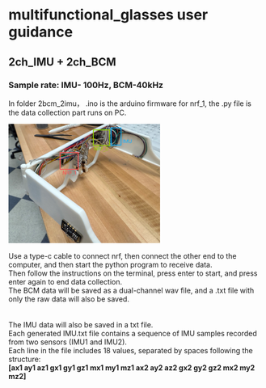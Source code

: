 # multifunctional_glasses user guidance
<h2>2ch_IMU + 2ch_BCM</h2>
<h3>Sample rate: IMU- 100Hz, BCM-40kHz</h3>
<p>In folder 2bcm_2imu， .ino is the arduino firmware for nrf_1, the .py file is the data collection part runs on PC.</p>

<img src="./image/back_detail.png" alt="back_detail" width="300"/>

Use a type-c cable to connect nrf, then connect the other end to the computer, and then start the python program to receive data.  
Then follow the instructions on the terminal, press enter to start, and press enter again to end data collection.  
The BCM data will be saved as a dual-channel wav file, and a .txt file with only the raw data will also be saved.<br><br>   
The IMU data will also be saved in a txt file.    
Each generated IMU.txt file contains a sequence of IMU samples recorded from two sensors (IMU1 and IMU2).  
Each line in the file includes 18 values, separated by spaces following the structure:  
<b>[ax1 ay1 az1 gx1 gy1 gz1 mx1 my1 mz1 ax2 ay2 az2 gx2 gy2 gz2 mx2 my2 mz2]</b>
